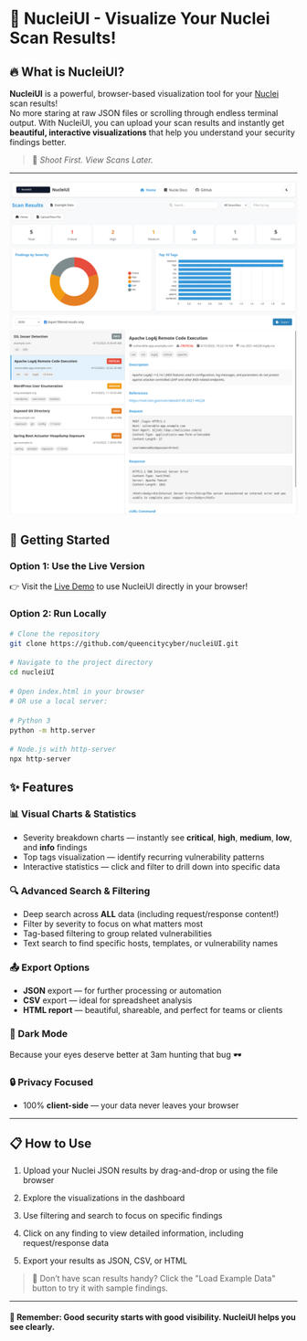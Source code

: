# 🚀 NucleiUI - Visualize Your Nuclei Scan Results!

## 🔥 What is NucleiUI?

**NucleiUI** is a powerful, browser-based visualization tool for your [Nuclei](https://github.com/projectdiscovery/nuclei) scan results!  
No more staring at raw JSON files or scrolling through endless terminal output. With NucleiUI, you can upload your scan results and instantly get **beautiful, interactive visualizations** that help you understand your security findings better.

> 🎯 _Shoot First. View Scans Later._

---

![example_dash](assets/example_image.png)
![example_details](assets/example_details.png)

## 🚀 Getting Started

### Option 1: Use the Live Version
👉 Visit the [Live Demo](https://github.com/queencitycyber/nucleiUI) to use NucleiUI directly in your browser!

### Option 2: Run Locally

```bash
# Clone the repository
git clone https://github.com/queencitycyber/nucleiUI.git

# Navigate to the project directory
cd nucleiUI

# Open index.html in your browser
# OR use a local server:

# Python 3
python -m http.server

# Node.js with http-server
npx http-server
```

## ✨ Features

### 📊 Visual Charts & Statistics
- Severity breakdown charts — instantly see **critical**, **high**, **medium**, **low**, and **info** findings
- Top tags visualization — identify recurring vulnerability patterns
- Interactive statistics — click and filter to drill down into specific data

### 🔍 Advanced Search & Filtering
- Deep search across **ALL** data (including request/response content!)
- Filter by severity to focus on what matters most
- Tag-based filtering to group related vulnerabilities
- Text search to find specific hosts, templates, or vulnerability names

### 📤 Export Options
- **JSON** export — for further processing or automation
- **CSV** export — ideal for spreadsheet analysis
- **HTML report** — beautiful, shareable, and perfect for teams or clients

### 🌙 Dark Mode
Because your eyes deserve better at 3am hunting that bug 🕶️

### 🔒 Privacy Focused
- 100% **client-side** — your data never leaves your browser


---

## 📋 How to Use
1. Upload your Nuclei JSON results by drag-and-drop or using the file browser

2. Explore the visualizations in the dashboard

3. Use filtering and search to focus on specific findings

4. Click on any finding to view detailed information, including request/response data

5. Export your results as JSON, CSV, or HTML

> 🧪 Don’t have scan results handy? Click the "Load Example Data" button to try it with sample findings.

---

#### 🔐 Remember: Good security starts with good visibility. NucleiUI helps you see clearly.
